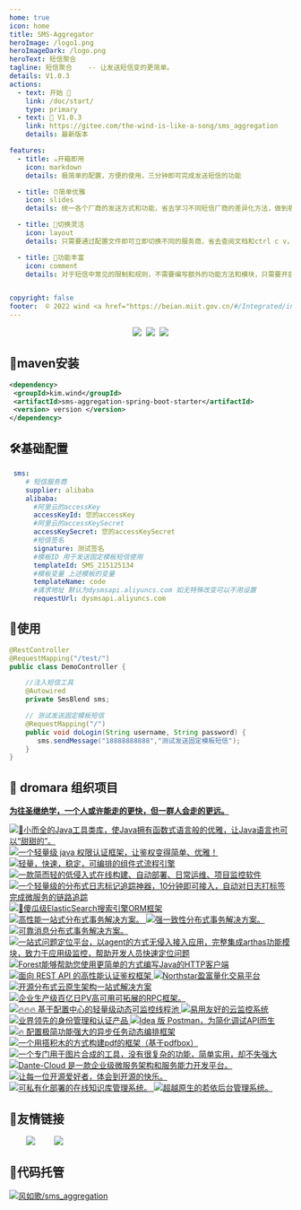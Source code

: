 ```yaml
---
home: true
icon: home
title: SMS-Aggregator
heroImage: /logo1.png
heroImageDark: /logo.png
heroText: 短信聚合
tagline: 短信聚合    -- 让发送短信变的更简单。
details: V1.0.3
actions:
  - text: 开始 🏡
    link: /doc/start/
    type: primary
  - text: 🥭 V1.0.3
    link: https://gitee.com/the-wind-is-like-a-song/sms_aggregation
    details: 最新版本

features:
  - title: ☕开箱即用
    icon: markdown
    details: 极简单的配置，方便的使用，三分钟即可完成发送短信的功能

  - title: ⏰简单优雅
    icon: slides
    details: 统一各个厂商的发送方式和功能，省去学习不同短信厂商的差异化方法，做到极简使用

  - title: 🛫切换灵活
    icon: layout
    details: 只需要通过配置文件即可立即切换不同的服务商，省去查阅文档和ctrl c v，发送短信，有手就行

  - title: 📱功能丰富
    icon: comment
    details: 对于短信中常见的限制和规则，不需要编写额外的功能方法和模块，只需要开启配置即可，后续还将集成更多功能方便使用


copyright: false
footer:  © 2022 wind <a href="https://beian.miit.gov.cn/#/Integrated/index" target="_blank">冀ICP备2021004949号-3</a> 
---
```

<h4 align="center" style="margin: 0 0 0; font-weight: bold;">
<a align="center" href="https://gitee.com/the-wind-is-like-a-song/sms_aggregation/stargazers" ><img src="https://gitee.com/the-wind-is-like-a-song/sms_aggregation/badge/star.svg?theme=gvp"></a>
<a align="center" href="https://gitee.com/the-wind-is-like-a-song/sms_aggregation/master/LICENSE" style="padding-left: 5px"><img src="https://img.shields.io/badge/license-Apache--2.0-green"></a>
<a align="center" href="https://gitee.com/the-wind-is-like-a-song/sms_aggregation" style="padding-left: 5px"><img src="https://img.shields.io/badge/version-v1.0.3-blue"></a>
</h4>

## 📀maven安装
   ```xml
   <dependency>
    <groupId>kim.wind</groupId>
    <artifactId>sms-aggregation-spring-boot-starter</artifactId>
    <version> version </version>
   </dependency>
   ```
## 🛠️基础配置
   ```yaml
    sms:
       # 短信服务商 
       supplier: alibaba
       alibaba:
         #阿里云的accessKey
         accessKeyId: 您的accessKey
         #阿里云的accessKeySecret
         accessKeySecret: 您的accessKeySecret
         #短信签名
         signature: 测试签名
         #模板ID 用于发送固定模板短信使用
         templateId: SMS_215125134
         #模板变量 上述模板的变量
         templateName: code
         #请求地址 默认为dysmsapi.aliyuncs.com 如无特殊改变可以不用设置
         requestUrl: dysmsapi.aliyuncs.com
   ```
## 🧿使用
```java
@RestController
@RequestMapping("/test/")
public class DemoController {

    //注入短信工具
    @Autowired
    private SmsBlend sms;

    // 测试发送固定模板短信
    @RequestMapping("/")
    public void doLogin(String username, String password) {
       sms.sendMessage("18888888888","测试发送固定模板短信");
    }
}
```
## 🤝 dromara 组织项目

<p id="dromtitle">
<b><a href="https://dromara.org/zh/projects/" target="_blank">为往圣继绝学，一个人或许能走的更快，但一群人会走的更远。</a></b>
</p>

<p >
<a class="friends-item" href="https://hutool.cn/" target="_blank" title="🍬小而全的Java工具类库，使Java拥有函数式语言般的优雅，让Java语言也可以“甜甜的">
	<img class="no-zoom friends-item-img hover-alt" :src="$withBase('/images/friends/link/hutool2.png')" alt="🍬小而全的Java工具类库，使Java拥有函数式语言般的优雅，让Java语言也可以“甜甜的”。">
</a>
<a class="friends-item" href="https://sa-token.cc/" target="_blank" title="一个轻量级 java 权限认证框架，让鉴权变得简单、优雅！">
	<img class="no-zoom friends-item-img hover-alt" :src="$withBase('/images/friends/link/sa-token.png')" alt="一个轻量级 java 权限认证框架，让鉴权变得简单、优雅！">
</a>
<a class="friends-item" href="https://liteflow.yomahub.com/" target="_blank" title="轻量，快速，稳定，可编排的组件式流程引擎">
	<img class="no-zoom friends-item-img hover-alt" :src="$withBase('/images/friends/link/liteflow2.png')" alt="轻量，快速，稳定，可编排的组件式流程引擎">
</a>
<a class="friends-item" href="https://jpom.top/" target="_blank" title="一款简而轻的低侵入式在线构建、自动部署、日常运维、项目监控软件">
	<img class="no-zoom friends-item-img hover-alt" :src="$withBase('/images/friends/link/jpom.png')" alt="一款简而轻的低侵入式在线构建、自动部署、日常运维、项目监控软件">
</a>
<a class="friends-item" href="https://gitee.com/dromara/TLog" target="_blank" title="一个轻量级的分布式日志标记追踪神器，10分钟即可接入，自动对日志打标签完成微服务的链路追踪">
	<img class="no-zoom friends-item-img hover-alt" :src="$withBase('/images/friends/link/tlog2.png')" alt="一个轻量级的分布式日志标记追踪神器，10分钟即可接入，自动对日志打标签完成微服务的链路追踪">
</a>
<a class="friends-item" href="https://easy-es.cn/" target="_blank" title="🚀傻瓜级ElasticSearch搜索引擎ORM框架">
	<img class="no-zoom friends-item-img hover-alt" :src="$withBase('/images/friends/link/easy-es2.png')" alt="🚀傻瓜级ElasticSearch搜索引擎ORM框架">
</a>
<a class="friends-item" href="https://gitee.com/dromara/hmily" target="_blank" title="高性能一站式分布式事务解决方案">
	<img class="no-zoom friends-item-img hover-alt" :src="$withBase('/images/friends/link/hmily.png')" alt="高性能一站式分布式事务解决方案。">
</a>
<a class="friends-item" href="https://gitee.com/dromara/Raincat" target="_blank" title="强一致性分布式事务解决方案">
	<img class="no-zoom friends-item-img hover-alt" :src="$withBase('/images/friends/link/raincat.png')" alt="强一致性分布式事务解决方案。">
</a>
<a class="friends-item" href="https://gitee.com/dromara/myth" target="_blank" title="可靠消息分布式事务解决方案">
	<img class="no-zoom friends-item-img hover-alt" :src="$withBase('/images/friends/link/myth.png')" alt="可靠消息分布式事务解决方案。">
</a>
<a class="friends-item" href="https://cubic.jiagoujishu.com/" target="_blank" title="一站式问题定位平台，以agent的方式无侵入接入应用，完整集成arthas功能模块，致力于应用级监控，帮助开发人员快速定位问题">
	<img class="no-zoom friends-item-img hover-alt" :src="$withBase('/images/friends/link/cubic.png')" alt="一站式问题定位平台，以agent的方式无侵入接入应用，完整集成arthas功能模块，致力于应用级监控，帮助开发人员快速定位问题">
</a>
<a class="friends-item" href="http://forest.dtflyx.com/" target="_blank" title="Forest能够帮助您使用更简单的方式编写Java的HTTP客户端">
	<img class="no-zoom friends-item-img hover-alt" :src="$withBase('/images/friends/link/forest-logo.png')" alt="Forest能够帮助您使用更简单的方式编写Java的HTTP客户端" nf>
</a>
<a class="friends-item" href="https://su.usthe.com/" target="_blank" title="面向 REST API 的高性能认证鉴权框架">
	<img class="no-zoom friends-item-img hover-alt" :src="$withBase('/images/friends/link/sureness.png')" alt="面向 REST API 的高性能认证鉴权框架">
</a>
<a class="friends-item" href="https://gitee.com/dromara/northstar" target="_blank" title="Northstar盈富量化交易平台">
	<img class="no-zoom friends-item-img hover-alt" :src="$withBase('/images/friends/link/northstar_logo.png')" alt="Northstar盈富量化交易平台">
</a>
<a class="friends-item" href="https://www.jeesuite.com/" target="_blank" title="开源分布式云原生架构一站式解决方案">
	<img class="no-zoom friends-item-img hover-alt" :src="$withBase('/images/friends/link/mendmix.png')" alt="开源分布式云原生架构一站式解决方案">
</a>
<a class="friends-item" href="https://www.x-easypdf.cn" target="_blank" title="企业生产级百亿日PV高可用可拓展的RPC框架">
	<img class="no-zoom friends-item-img hover-alt" :src="$withBase('/images/friends/link/koalas-rpc2.png')" alt="企业生产级百亿日PV高可用可拓展的RPC框架。">
</a>
<a class="friends-item" href="https://dynamictp.cn/" target="_blank" title="🔥🔥🔥 基于配置中心的轻量级动态可监控线程池">
	<img class="no-zoom friends-item-img hover-alt" :src="$withBase('/images/friends/link/dynamic-tp.png')" alt="🔥🔥🔥 基于配置中心的轻量级动态可监控线程池">
</a>
<a class="friends-item" href="https://hertzbeat.com/" target="_blank" title="易用友好的云监控系统">
	<img class="no-zoom friends-item-img hover-alt" :src="$withBase('/images/friends/link/hertzbeat-logo.png')" alt="易用友好的云监控系统">
</a>
<a class="friends-item" href="https://maxkey.top/" target="_blank" title="业界领先的身份管理和认证产品">
	<img class="no-zoom friends-item-img hover-alt" :src="$withBase('/images/friends/link/maxkey3.png')" alt="业界领先的身份管理和认证产品">
</a>
<a class="friends-item" href="https://plugins.sheng90.wang/fast-request/" target="_blank" title="Idea 版 Postman，为简化调试API而生">
	<img class="no-zoom friends-item-img hover-alt" :src="$withBase('/images/friends/link/fast-request.gif')" alt="Idea 版 Postman，为简化调试API而生">
</a>
<a class="friends-item" href="https://async.sizegang.cn/" target="_blank" title="🔥 配置极简功能强大的异步任务动态编排框架">
	<img class="no-zoom friends-item-img hover-alt" :src="$withBase('/images/friends/link/gobrsasync-logo.png')" alt="🔥 配置极简功能强大的异步任务动态编排框架">
</a>
<a class="friends-item" href="https://www.x-easypdf.cn" target="_blank" title="一个用搭积木的方式构建pdf的框架（基于pdfbox）">
	<img class="no-zoom friends-item-img hover-alt" :src="$withBase('/images/friends/link/xeasypdf-logo.png')" alt="一个用搭积木的方式构建pdf的框架（基于pdfbox）">
</a>
<a class="friends-item" href="http://dromara.gitee.io/image-combiner" target="_blank" title="一个专门用于图片合成的工具，没有很复杂的功能，简单实用，却不失强大">
	<img class="no-zoom friends-item-img hover-alt" :src="$withBase('/images/friends/link/imagecombiner-logo.png')" alt="一个专门用于图片合成的工具，没有很复杂的功能，简单实用，却不失强大">
</a>
<a class="friends-item" href="https://www.herodotus.cn/" target="_blank" title="Dante-Cloud 是一款企业级微服务架构和服务能力开发平台。">
	<img class="no-zoom friends-item-img hover-alt" :src="$withBase('/images/friends/link/dantecloud-logo.png')" alt="Dante-Cloud 是一款企业级微服务架构和服务能力开发平台。">
</a>
<a class="friends-item" href="https://gitee.com/dromara/go-view" target="_blank" title="让每一位开源爱好者，体会到开源的快乐。">
	<img class="no-zoom friends-item-img hover-alt" :src="$withBase('/images/friends/link/goview-logo.png')" alt="让每一位开源爱好者，体会到开源的快乐。">
</a>
<a class="friends-item" href="http://doc.zyplayer.com/doc-wiki#/integrate/zyplayer-doc" target="_blank" title="可私有化部署的在线知识库管理系统">
	<img class="no-zoom friends-item-img hover-alt" :src="$withBase('/images/friends/link/wiki-logo.png')" alt="可私有化部署的在线知识库管理系统。">
</a>
<a class="friends-item" href="https://gitee.com/dromara/RuoYi-Vue-Plus" target="_blank" title="超越原生的若依后台管理系统">
	<img class="no-zoom friends-item-img hover-alt" :src="$withBase('/images/friends/link/ruoyi-plus.png')" alt="超越原生的若依后台管理系统。">
</a>
</p>

## 💏友情链接
<a href="https://www.coderutil.com/" style="padding-left: 30px"><img class="no-zoom friends-item-img hover-alt" src="/assets/icon/code.png"></a>
<a href="https://www.apipost.cn/" style="padding-left: 30px"><img class="no-zoom friends-item-img hover-alt" src="/assets/icon/apipost.png"></a>




## 💾代码托管

[![风如歌/sms_aggregation](https://gitee.com/the-wind-is-like-a-song/sms_aggregation/widgets/widget_card.svg?colors=eae9d7,2e2f29,272822,484a45,eae9d7,747571)](https://gitee.com/the-wind-is-like-a-song/sms_aggregation)
